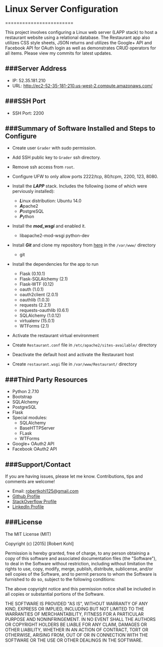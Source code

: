 # Linux Server Configuration
========================

This project involves configuring a Linux web server (LAPP stack) to host a restaurant website using a relational database. The Restaurant app also utilizes CSS style sheets, JSON returns and utilizes the Google+ API and Facebook API for OAuth login as well as demonstrates CRUD operators for all items. Please view my commits for latest updates.

###Server Address
----------
* IP: 52.35.181.210
* URL: http://ec2-52-35-181-210.us-west-2.compute.amazonaws.com/

###SSH Port
----------
* SSH Port: 2200

###Summary of Software Installed and Steps to Configure
----------
* Create user ```Grader``` with sudo permission.
* Add SSH public key to ```Grader``` ssh directory.
* Remove ssh access from ```root```.
* Configure UFW to only allow ports 2222/tcp, 80/tcpm, 2200, 123, 8080.
* Install the ***LAPP*** stack. Includes the following (some of which were perviously installed):
    * ***L***inux distribution: Ubuntu 14.0
    * ***A***pache2
    * ***P***ostgreSQL
    * ***P***ython
* Install the ***mod_wsgi*** and enabled it.
    * libapache2-mod-wsgi python-dev
* Install ***Git*** and clone my repository from [here][4] in the ```/var/www/``` directory
    * git
* Install the dependencies for the app to run
    * Flask (0.10.1)
    * Flask-SQLAlchemy (2.1)
    * Flask-WTF (0.12)
    * oauth (1.0.1)
    * oauth2client (2.0.1)
    * oauthlib (1.0.3)
    * requests (2.2.1)
    * requests-oauthlib (0.6.1)
    * SQLAlchemy (1.0.12)
    * virtualenv (15.0.1)
    * WTForms (2.1)

* Activate the restaurant virtual environment
* Create ```Restaurant.conf``` file in ```/etc/apache2/sites-available/``` directory
* Deactivate the default host and activate the Restaurant host
* Create ```restaurant.wsgi``` file in ```/var/www/Restaurant/``` directory

###Third Party Resources
----------
* Python 2.7.10
* Bootstrap
* SQLAlchemy
* PostgreSQL
* Flask  
* Special modules:
    * SQLAlchemy
    * BaseHTTPServer
    * FLask
    * WTForms
* Google+ OAuth2 API
* Facebook OAuth2 API

###Support/Contact
----------
If you are having issues, please let me know. Contributions, tips and comments are welcome!
* Email: robertkohl125@gmail.com
* [Github Profile][5]
* [StackOverflow Profile][6]
* [LinkedIn Profile][7]

###License
----------
The MIT License (MIT)

Copyright (c) [2015] [Robert Kohl]

Permission is hereby granted, free of charge, to any person obtaining a copy
of this software and associated documentation files (the "Software"), to deal
in the Software without restriction, including without limitation the rights
to use, copy, modify, merge, publish, distribute, sublicense, and/or sell
copies of the Software, and to permit persons to whom the Software is
furnished to do so, subject to the following conditions:

The above copyright notice and this permission notice shall be included in all
copies or substantial portions of the Software.

THE SOFTWARE IS PROVIDED "AS IS", WITHOUT WARRANTY OF ANY KIND, EXPRESS OR
IMPLIED, INCLUDING BUT NOT LIMITED TO THE WARRANTIES OF MERCHANTABILITY,
FITNESS FOR A PARTICULAR PURPOSE AND NONINFRINGEMENT. IN NO EVENT SHALL THE
AUTHORS OR COPYRIGHT HOLDERS BE LIABLE FOR ANY CLAIM, DAMAGES OR OTHER
LIABILITY, WHETHER IN AN ACTION OF CONTRACT, TORT OR OTHERWISE, ARISING FROM,
OUT OF OR IN CONNECTION WITH THE SOFTWARE OR THE USE OR OTHER DEALINGS IN THE
SOFTWARE.


[4]: https://github.com/robertkohl125/Restaurant.git "Github repository"
[5]: https://github.com/robertkohl125 "Github Profile"
[6]: http://stackoverflow.com/users/2180707/robertkohl125?tab=profile "Stack Overflow Profile"
[7]: https://www.linkedin.com/in/robertkohl125 "LinkedIn"